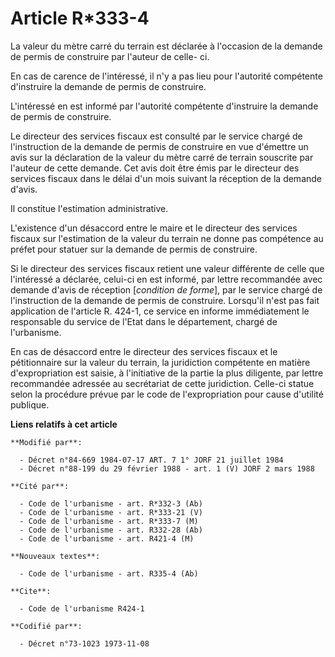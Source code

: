 # Article R*333-4

La valeur du mètre carré du terrain est déclarée à l'occasion de la demande de permis de construire par l'auteur de celle-
ci. 

En cas de carence de l'intéressé, il n'y a pas lieu pour l'autorité compétente d'instruire la demande de permis de
construire. 

L'intéressé en est informé par l'autorité compétente d'instruire la demande de permis de construire. 

Le directeur des services fiscaux est consulté par le service chargé de l'instruction de la demande de permis de construire
en vue d'émettre un avis sur la déclaration de la valeur du mètre carré de terrain souscrite par l'auteur de cette demande.
Cet avis doit être émis par le directeur des services fiscaux dans le délai d'un mois suivant la réception de la demande
d'avis.

Il constitue l'estimation administrative. 

L'existence d'un désaccord entre le maire et le directeur des services fiscaux sur l'estimation de la valeur du terrain ne
donne pas compétence au préfet pour statuer sur la demande de permis de construire. 

Si le directeur des services fiscaux retient une valeur différente de celle que l'intéressé a déclarée, celui-ci en est
informé, par lettre recommandée avec demande d'avis de réception [*condition de forme*], par le service chargé de
l'instruction de la demande de permis de construire. Lorsqu'il n'est pas fait application de l'article R. 424-1, ce service
en informe immédiatement le responsable du service de l'Etat dans le département, chargé de l'urbanisme. 

En cas de désaccord entre le directeur des services fiscaux et le pétitionnaire sur la valeur du terrain, la juridiction
compétente en matière d'expropriation est saisie, à l'initiative de la partie la plus diligente, par lettre recommandée
adressée au secrétariat de cette juridiction. Celle-ci statue selon la procédure prévue par le code de l'expropriation pour
cause d'utilité publique.

**Liens relatifs à cet article**

	**Modifié par**:

	  - Décret n°84-669 1984-07-17 ART. 7 1° JORF 21 juillet 1984
	  - Décret n°88-199 du 29 février 1988 - art. 1 (V) JORF 2 mars 1988

	**Cité par**:

	  - Code de l'urbanisme - art. R*332-3 (Ab)
	  - Code de l'urbanisme - art. R*333-21 (V)
	  - Code de l'urbanisme - art. R*333-7 (M)
	  - Code de l'urbanisme - art. R332-28 (Ab)
	  - Code de l'urbanisme - art. R421-4 (M)

	**Nouveaux textes**:

	  - Code de l'urbanisme - art. R335-4 (Ab)

	**Cite**:

	  - Code de l'urbanisme R424-1

	**Codifié par**:

	  - Décret n°73-1023 1973-11-08

